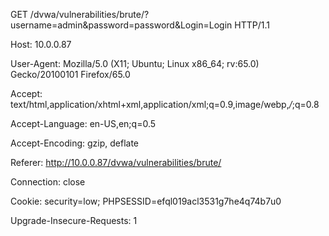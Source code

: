 GET /dvwa/vulnerabilities/brute/?username=admin&password=password&Login=Login HTTP/1.1

Host: 10.0.0.87

User-Agent: Mozilla/5.0 (X11; Ubuntu; Linux x86_64; rv:65.0) Gecko/20100101 Firefox/65.0

Accept: text/html,application/xhtml+xml,application/xml;q=0.9,image/webp,*/*;q=0.8

Accept-Language: en-US,en;q=0.5

Accept-Encoding: gzip, deflate

Referer: http://10.0.0.87/dvwa/vulnerabilities/brute/

Connection: close

Cookie: security=low; PHPSESSID=efql019acl3531g7he4q74b7u0

Upgrade-Insecure-Requests: 1


